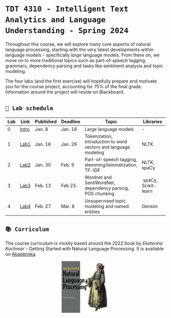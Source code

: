 # `TDT 4310 - Intelligent Text Analytics and Language Understanding - Spring 2024`

Throughout this course, we will explore many core aspects of natural language processing, starting with the very latest developments within language models - specifically *large* language models. From there on, we move on to more traditional topics such as part-of-speech tagging, grammars, dependency parsing and tasks like sentiment analysis and topic modeling.

The four labs (and the first exercise) will hopefully prepare and motivate you for the course project, accounting for 75% of the final grade. Information around the project will reside on Blackboard.



## `📆 Lab schedule`

| Lab | Link | Published | Deadline | Topic | Libraries | Chapters |
| - | - | - | - | - | - | - |
| 0 | [Intro](labs/intro.ipynb) | Jan. 8 | Jan. 16 | Large language models | - | - |
| 1 | [Lab1](labs/lab1.ipynb) | Jan. 16 | Jan. 26 | Tokenization, introduction to word vectors and language modeling | NLTK | 2, 3 |
| 2 | [Lab2](labs/lab2.ipynb)| Jan. 30 | Feb. 9 | Part-of-speech tagging, stemming/lemmatization, TF-IDF | NLTK, spaCy | 4, 5, 6 |
| 3 | [Lab3](labs/lab3.ipynb)| Feb. 13 | Feb 23. | Wordnet and SentiWordNet, dependency parsing, POS chunking | spaCy, Scikit-learn | 7, 8 |
| 4 | [Lab4](labs/lab4.ipynb)| Feb. 27 | Mar. 8 | Unsupervised topic modeling and named entities | Gensim | 9, 10, 11 |

## `📚 Curriculum`
The course curriculum is mostly based around the 2022 book by *Ekaterina Kochmar* - Getting Started with Natural Language Processing. It is available on [Akademika](https://www.akademika.no/teknologi/data-og-informasjonsteknologi/getting-started-natural-language-processing/9781617296765).

<p align="center">
    <img src="assets/kochmar.png" width=150>
</p>

